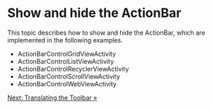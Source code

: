 # Show and hide the ActionBar

This topic describes how to show and hide the ActionBar,
which are implemented in the following examples.

* ActionBarControlGridViewActivity
* ActionBarControlListViewActivity
* ActionBarControlRecyclerViewActivity
* ActionBarControlScrollViewActivity
* ActionBarControlWebViewActivity

[Next: Translating the Toolbar &raquo;](../../docs/basic/translating-toolbar.md)
